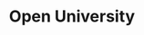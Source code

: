 ---
layout: team
title: "Open University"
permalink: /results/2025/ou.html
division: bcl-division-2
team: ou
captain: james-alexander
season: 2026
members:
  - james-alexander
  - vincent-edwards
  - matthew-jacques
  - mark-osborn
  - david-phillips
toc: true
toc_sticky: true
header:
  overlay_image: /assets/images/banners/team.jpg
  overlay_filter: rgba( 0,0,0,0.8)
---